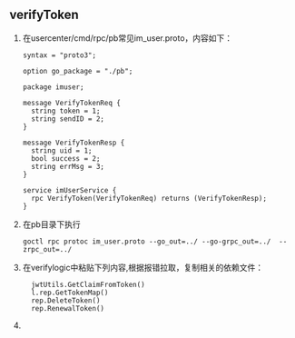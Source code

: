 ## verifyToken
1. 在usercenter/cmd/rpc/pb常见im_user.proto，内容如下：
 
    ```
    syntax = "proto3";
    
    option go_package = "./pb";
    
    package imuser;
    
    message VerifyTokenReq {
      string token = 1;
      string sendID = 2;
    }
    
    message VerifyTokenResp {
      string uid = 1;
      bool success = 2;
      string errMsg = 3;
    }
    
    service imUserService {
      rpc VerifyToken(VerifyTokenReq) returns (VerifyTokenResp);
    }
    ```
2. 在pb目录下执行
   ```
   goctl rpc protoc im_user.proto --go_out=../ --go-grpc_out=../  --zrpc_out=../
   ```
3. 在verifylogic中粘贴下列内容,根据报错拉取，复制相关的依赖文件：
   ```
     jwtUtils.GetClaimFromToken()
     l.rep.GetTokenMap()
     rep.DeleteToken()
     rep.RenewalToken()
   ```
4. 